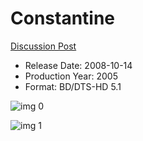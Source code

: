# Constantine

[Discussion Post](https://www.avsforum.com/threads/bass-eq-for-filtered-movies.2995212/post-57525910)

* Release Date: 2008-10-14
* Production Year: 2005
* Format: BD/DTS-HD 5.1

![img 0](https://i.imgur.com/ejBEJs9.jpg)

![img 1](https://i.imgur.com/XIKnRaB.jpg)

